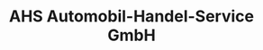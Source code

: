 ---
title: "AHS Automobil-Handel-Service GmbH"
url: /angermuende/ahs-automobil-handel-service-gmbh/
shop: Autohaus
---